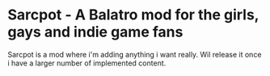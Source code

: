# Sarcpot - A Balatro mod for the girls, gays and indie game fans

Sarcpot is a mod where i'm adding anything i want really. Wil release it once i have a larger number of implemented content.

